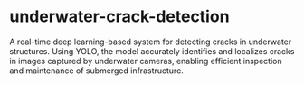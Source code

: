 # underwater-crack-detection
A real-time deep learning-based system for detecting cracks in underwater structures. Using YOLO, the model accurately identifies and localizes cracks in images captured by underwater cameras, enabling efficient inspection and maintenance of submerged infrastructure.
